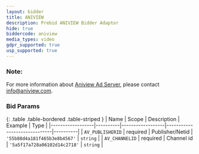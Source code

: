 ```yaml
---
layout: bidder
title: ANIVIEW
description: Prebid ANIVIEW Bidder Adaptor
hide: true
biddercode: aniview
media_types: video
gdpr_supported: true
usp_supported: true
---
```


### Note:
For more information about [Aniview Ad Server](http://www.aniview.com/), please contact info@aniview.com.

### Bid Params

{: .table .table-bordered .table-striped }
| Name             | Scope    | Description      | Example                      | Type     |
|------------------|----------|------------------|------------------------------|----------|
| `AV_PUBLISHERID` | required | Publisher/Netid  | `'55b88d4a181f465b3e8b4567'` | `string` |
| `AV_CHANNELID`   | required | Channel id       | `'5a5f17a728a06102d14c2718'` | `string` |

